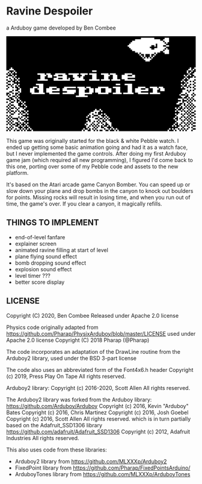 # Ravine Despoiler

a Arduboy game developed by Ben Combee

<img src="screenshot.png" alt="screenshot of the game title screen">

This game was originally started for the black & white Pebble watch.  I ended up
getting some basic animation going and had it as a watch face, but I never implemented
the game controls.  After doing my first Arduboy game jam (which required all new
programming), I figured I'd come back to this one, porting over some of my Pebble code
and assets to the new platform.

It's based on the Atari arcade game Canyon Bomber.  You can speed up or slow down
your plane and drop bombs in the canyon to knock out boulders for points.  Missing
rocks will result in losing time, and when you run out of time, the game's over.  If
you clear a canyon, it magically refills.

## THINGS TO IMPLEMENT

* end-of-level fanfare
* explainer screen
* animated ravine filling at start of level
* plane flying sound effect
* bomb dropping sound effect
* explosion sound effect
* level timer ???
* better score display

## LICENSE

Copyright (C) 2020, Ben Combee
Released under Apache 2.0 license

Physics code originally adapted from https://github.com/Pharap/PhysixArduboy/blob/master/LICENSE
used under Apache 2.0 license
Copyright (C) 2018 Pharap (@Pharap)

The code incorporates an adaptation of the DrawLine routine from the Arduboy2 library,
used under the BSD 3-part license

The code also uses an abbreviated form of the Font4x6.h header 
Copyright (c) 2019, Press Play On Tape
All rights reserved.

Arduboy2 library:
Copyright (c) 2016-2020, Scott Allen
All rights reserved.

The Arduboy2 library was forked from the Arduboy library:
https://github.com/Arduboy/Arduboy
Copyright (c) 2016, Kevin "Arduboy" Bates
Copyright (c) 2016, Chris Martinez
Copyright (c) 2016, Josh Goebel
Copyright (c) 2016, Scott Allen
All rights reserved.
which is in turn partially based on the Adafruit_SSD1306 library
https://github.com/adafruit/Adafruit_SSD1306
Copyright (c) 2012, Adafruit Industries
All rights reserved.

This also uses code from these libraries:

* Arduboy2 library from https://github.com/MLXXXp/Arduboy2
* FixedPoint library from https://github.com/Pharap/FixedPointsArduino/
* ArduboyTones library from https://github.com/MLXXXp/ArduboyTones